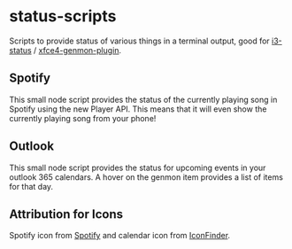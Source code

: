# status-scripts
Scripts to provide status of various things in a terminal output, good for [i3-status](https://i3wm.org/i3status/) / [xfce4-genmon-plugin](https://goodies.xfce.org/projects/panel-plugins/xfce4-genmon-plugin).

## Spotify
This small node script provides the status of the currently playing song in Spotify using the new Player API. This means that it will even show the currently playing song from your phone!

## Outlook
This small node script provides the status for upcoming events in your outlook 365 calendars. A hover on the genmon item provides a list of items for that day.

## Attribution for Icons
Spotify icon from [Spotify](https://developer.spotify.com/branding-guidelines/) and calendar icon from [IconFinder](https://www.iconfinder.com/icons/285670/calendar_icon).